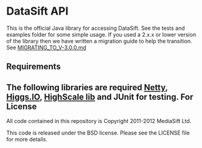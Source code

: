 DataSift API
============

This is the official Java library for accessing DataSift. See the tests and examples folder for some simple usage.
If you used a 2.x.x or lower version of the library then we have written a migration guide to help the transition.
See [MIGRATING_TO_V-3.0.0.md](MIGRATING_TO_V-3.0.0.md)

Requirements
------------

The following libraries are required [Netty](http://netty.io), [Higgs.IO](http://higgs.io), [HighScale lib](https://github.com/boundary/high-scale-lib) and JUnit for testing.
For
License
-------

All code contained in this repository is Copyright 2011-2012 MediaSift Ltd.

This code is released under the BSD license. Please see the LICENSE file for
more details.

